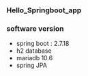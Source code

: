 ### Hello_Springboot_app

### software version
+ spring boot : 2.7.18
+ h2 database
+ mariadb 10.6
+ spring JPA